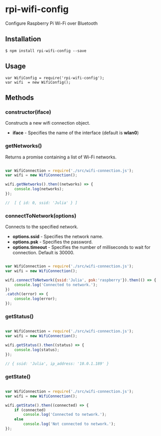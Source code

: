 # rpi-wifi-config
Configure Raspberry Pi Wi-Fi over Bluetooth

## Installation
	$ npm install rpi-wifi-config --save


## Usage

	var WifiConfig = require('rpi-wifi-config');
	var wifi  = new WifiConfig();



## Methods

### constructor(iface)

Constructs a new wifi connection object.

- **iface**  - Specifies the name of the interface (default is **wlan0**)


### getNetworks()

Returns a promise containing a list of Wi-Fi networks.

````javascript

var WifiConnection = require('./src/wifi-connection.js');
var wifi = new WifiConnection();

wifi.getNetworks().then((networks) => {
    console.log(networks);
});

//  [ { id: 0, ssid: 'Julia' } ]

````

### connectToNetwork(options)

Connects to the specified network.

- **options.ssid**     - Specifies the network name.
- **options.psk**      - Specifies the password.
- **options.timeout**  - Specifies the number of milliseconds to wait for connection. Default is 30000.

````javascript

var WifiConnection = require('./src/wifi-connection.js');
var wifi = new WifiConnection();

wifi.connectToNetwork({ssid:'Julia', psk:'raspberry'}).then(() => {
    console.log('Connected to network.');
})
.catch((error) => {
    console.log(error);
});

````


### getStatus()

````javascript

var WifiConnection = require('./src/wifi-connection.js');
var wifi = new WifiConnection();

wifi.getStatus().then((status) => {
    console.log(status);
});

// { ssid: 'Julia', ip_address: '10.0.1.189' }

````

### getState()

````javascript

var WifiConnection = require('./src/wifi-connection.js');
var wifi = new WifiConnection();

wifi.getState().then((connected) => {
    if (connected)        
        console.log('Connected to network.');
    else
        console.log('Not connected to network.');
});

````

